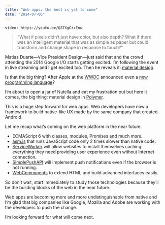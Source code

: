 ```yaml
---
title: "Web apps: the best is yet to come"
date: "2014-07-06"
---
```


`video: https://youtu.be/Q8TXgCzxEnw`

> “What if pixels didn’t just have color, but also depth? What if there was an
> intelligent material that was as simple as paper but could transform and
> change shape in response to touch?”

Matias Duarte—Vice President Design—just said that and the crowd attending the
2014 Google I/O starts getting excited. I’m following the event in live
streaming and I get excited too. Then he reveals it:
[material design](http://www.google.com/design/spec/material-design/introduction.html).

Is that the big thing? After Apple at the
[WWDC](http://www.apple.com/apple-events/june-2014/) announced even a
[new programming language](https://developer.apple.com/swift/)?

I’m about to open a jar of Nutella and eat my frustration out but here it comes,
the big thing: material design in
[Polymer](http://www.polymer-project.org/docs/elements/material.html).

This is a huge step forward for web apps. Web developers have now a framework to
build native-like UX made by the same company that created Android.

Let me recap what’s coming on the web platform in the near future.

- ECMAScript 6 with classes, modules, Promises and much more.
- [asm.js](http://asmjs.org/) that runs JavaScript code only 2 times slower than
  native code.
- [ServiceWorker](https://jakearchibald.github.io/isserviceworkerready/) will
  allow websites to install themselves caching everything they need providing
  user experience even without Internet connection.
- [SimplePushAPI](https://developer.mozilla.org/en-US/docs/Web/API/Simple_Push_API)
  will implement push notifications even if the browser is not running.
- [WebComponents](http://webcomponents.org/) to extend HTML and build advanced
  interfaces easily.<Paste>

So don’t wait, start immediately to study those technologies because they’ll be
the building blocks of the web in the near future.

Web apps are becoming more and more undistinguishable from native and I’m glad
that big companies like Google, Mozilla and Adobe are working with the
developers to push the change.

I’m looking forward for what will come next.
